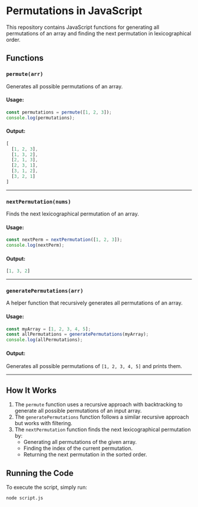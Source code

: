# Permutations in JavaScript

This repository contains JavaScript functions for generating all permutations of an array and finding the next permutation in lexicographical order.

## Functions

### `permute(arr)`
Generates all possible permutations of an array.

#### **Usage:**
```js
const permutations = permute([1, 2, 3]);
console.log(permutations);
```

#### **Output:**
```js
[
  [1, 2, 3],
  [1, 3, 2],
  [2, 1, 3],
  [2, 3, 1],
  [3, 1, 2],
  [3, 2, 1]
]
```

---

### `nextPermutation(nums)`
Finds the next lexicographical permutation of an array.

#### **Usage:**
```js
const nextPerm = nextPermutation([1, 2, 3]);
console.log(nextPerm);
```

#### **Output:**
```js
[1, 3, 2]
```

---

### `generatePermutations(arr)`
A helper function that recursively generates all permutations of an array.

#### **Usage:**
```js
const myArray = [1, 2, 3, 4, 5];
const allPermutations = generatePermutations(myArray);
console.log(allPermutations);
```

#### **Output:**
Generates all possible permutations of `[1, 2, 3, 4, 5]` and prints them.

---

## How It Works
1. The `permute` function uses a recursive approach with backtracking to generate all possible permutations of an input array.
2. The `generatePermutations` function follows a similar recursive approach but works with filtering.
3. The `nextPermutation` function finds the next lexicographical permutation by:
   - Generating all permutations of the given array.
   - Finding the index of the current permutation.
   - Returning the next permutation in the sorted order.

## Running the Code
To execute the script, simply run:
```sh
node script.js
```